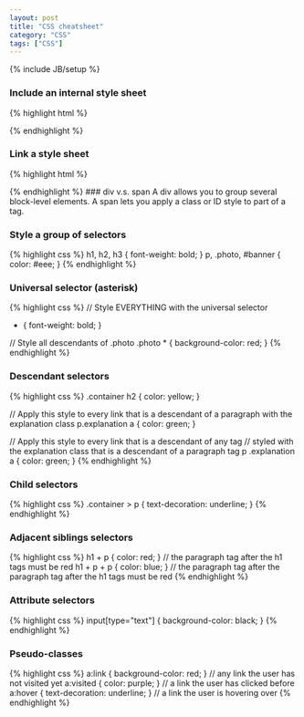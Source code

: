 ```yaml
---
layout: post
title: "CSS cheatsheet"
category: "CSS"
tags: ["CSS"]
---
```

{% include JB/setup %}

### Include an internal style sheet
{% highlight html %}
<style type="text/css">
  h1 {
    background-color: blue;
  }
</style>
{% endhighlight %}
### Link a style sheet
{% highlight html %}
<link rel="stylesheet" type="text/css" href="css/main.css" />
{% endhighlight %}
### div v.s. span
A div allows you to group several block-level elements. A span lets you apply a class or ID style to part
of a tag.

### Style a group of selectors
{% highlight css %}
h1, h2, h3 { font-weight: bold; }
p, .photo, #banner { color: #eee; }
{% endhighlight %}
### Universal selector (asterisk)
{% highlight css %}
// Style EVERYTHING with the universal selector
* { font-weight: bold; }

// Style all descendants of .photo
.photo * { background-color: red; }
{% endhighlight %}
### Descendant selectors
{% highlight css %}
.container h2 { color: yellow; }

// Apply this style to every link that is a descendant of a paragraph with the explanation class
p.explanation a { color: green; }

// Apply this style to every link that is a descendant of any tag
// styled with the explanation class that is a descendant of a paragraph tag
p .explanation a { color: green; }
{% endhighlight %}
### Child selectors
{% highlight css %}
.container > p { text-decoration: underline; }
{% endhighlight %}
### Adjacent siblings selectors
{% highlight css %}
h1 + p { color: red; } // the paragraph tag after the h1 tags must be red
h1 + p + p { color: blue; } // the paragraph tag after the paragraph tag after the h1 tags must be red
{% endhighlight %}
### Attribute selectors
{% highlight css %}
input[type="text"] { background-color: black; }
{% endhighlight %}
### Pseudo-classes
{% highlight css %}
a:link { background-color: red; } // any link the user has not visited yet
a:visited { color: purple; } // a link the user has clicked before
a:hover { text-decoration: underline; } // a link the user is hovering over
{% endhighlight %}